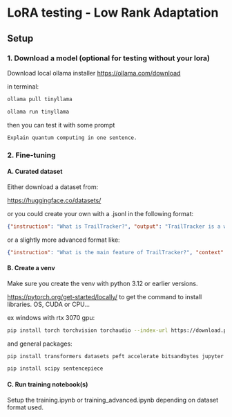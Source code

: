 # LoRA testing - Low Rank Adaptation

## Setup
### 1. Download a model (optional for testing without your lora)
Download local ollama installer https://ollama.com/download

in terminal:
```bash
ollama pull tinyllama
```
```bash
ollama run tinyllama
```
then you can test it with some prompt
```text
Explain quantum computing in one sentence.
```

### 2. Fine-tuning

#### A. Curated dataset
Either download a dataset from:

https://huggingface.co/datasets/

or you could create your own with a .jsonl in the following format:
```json
{"instruction": "What is TrailTracker?", "output": "TrailTracker is a webapp for planning and tracking your hikes."}
```
or a slightly more advanced format like:
```json
{"instruction": "What is the main feature of TrailTracker?", "context": "Webapp for hike planning", "output": "The main feature of TrailTracker is to plan hikes and track progress."}
```

#### B. Create a venv
Make sure you create the venv with python 3.12 or earlier versions.

https://pytorch.org/get-started/locally/ to get the command to install libraries. OS, CUDA or CPU...

ex windows with rtx 3070 gpu: 
```bash
pip install torch torchvision torchaudio --index-url https://download.pytorch.org/whl/cu118
```
and general packages:
```bash
pip install transformers datasets peft accelerate bitsandbytes jupyter ipykernel
```
```bash
pip install scipy sentencepiece
```

#### C. Run training notebook(s)
Setup the training.ipynb or training_advanced.ipynb depending on dataset format used. 
